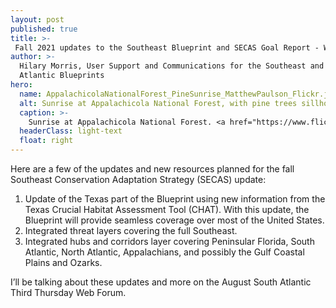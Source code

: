 ```yaml
---
layout: post
published: true
title: >-
 Fall 2021 updates to the Southeast Blueprint and SECAS Goal Report - Webinar on November 18th
author: >-
  Hilary Morris, User Support and Communications for the Southeast and South
  Atlantic Blueprints
hero:
  name: AppalachicolaNationalForest_PineSunrise_MatthewPaulson_Flickr.jpg
  alt: Sunrise at Appalachicola National Forest, with pine trees sillhouetted against a pink sky.
  caption: >-
    Sunrise at Appalachicola National Forest. <a href="https://www.flickr.com/photos/matthewpaulson/8572812369">Photo</a> by Matthew Paulson/Flickr, <a href="https://creativecommons.org/licenses/by-nc-nd/2.0/">CC BY-NC-ND 2.0</a>.
  headerClass: light-text
  float: right
---
```

Here are a few of the updates and new resources planned for the fall Southeast Conservation Adaptation Strategy (SECAS) update:

1. Update of the Texas part of the Blueprint using new information from the Texas Crucial Habitat Assessment Tool (CHAT). With this update, the Blueprint will provide seamless coverage over most of the United States.
2. Integrated threat layers covering the full Southeast.
3. Integrated hubs and corridors layer covering Peninsular Florida, South Atlantic, North Atlantic, Appalachians, and possibly the Gulf Coastal Plains and Ozarks.

I’ll be talking about these updates and more on the August South Atlantic Third Thursday Web Forum.
